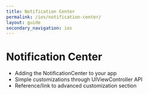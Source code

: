 ```yaml
---
title: Notification Center
permalink: /ios/notification-center/
layout: guide
secondary_navigation: ios
---
```


# Notification Center

- Adding the NotificationCenter to your app
- Simple customizations through UIViewController API
- Reference/link to advanced customization section